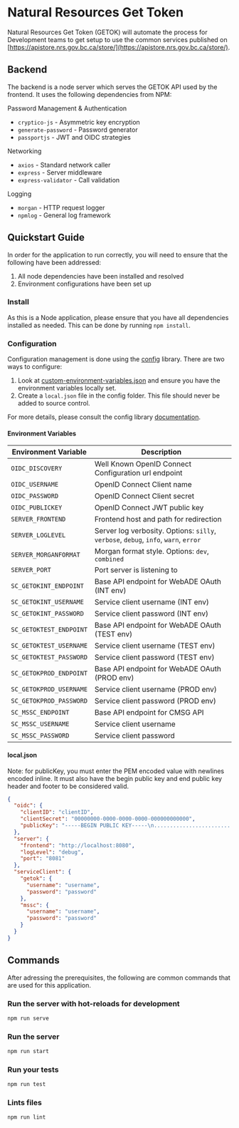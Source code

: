 # Natural Resources Get Token

Natural Resources Get Token (GETOK) will automate the process for Development teams to get setup to use the common services published on [https://apistore.nrs.gov.bc.ca/store/](https://apistore.nrs.gov.bc.ca/store/).

## Backend

The backend is a node server which serves the GETOK API used by the frontend. It uses the following dependencies from NPM:

Password Management & Authentication

* `cryptico-js` - Asymmetric key encryption
* `generate-password` - Password generator
* `passportjs` - JWT and OIDC strategies

Networking

* `axios` - Standard network caller
* `express` - Server middleware
* `express-validator` - Call validation

Logging

* `morgan` - HTTP request logger
* `npmlog` - General log framework

## Quickstart Guide

In order for the application to run correctly, you will need to ensure that the following have been addressed:

1. All node dependencies have been installed and resolved
2. Environment configurations have been set up

### Install

As this is a Node application, please ensure that you have all dependencies installed as needed. This can be done by running `npm install`.

### Configuration

Configuration management is done using the [config](https://www.npmjs.com/package/config) library. There are two ways to configure:

1. Look at [custom-environment-variables.json](/backend/config/custom-environment-variables.json) and ensure you have the environment variables locally set.
2. Create a `local.json` file in the config folder. This file should never be added to source control.

For more details, please consult the config library [documentation](https://github.com/lorenwest/node-config/wiki/Configuration-Files).

#### Environment Variables

| Environment Variable | Description |
| --- | --- |
| `OIDC_DISCOVERY` | Well Known OpenID Connect Configuration url endpoint |
| `OIDC_USERNAME` | OpenID Connect Client name |
| `OIDC_PASSWORD` | OpenID Connect Client secret |
| `OIDC_PUBLICKEY` | OpenID Connect JWT public key |
| `SERVER_FRONTEND` | Frontend host and path for redirection |
| `SERVER_LOGLEVEL` | Server log verbosity. Options: `silly`, `verbose`, `debug`, `info`, `warn`, `error` |
| `SERVER_MORGANFORMAT` | Morgan format style. Options: `dev`, `combined` |
| `SERVER_PORT` | Port server is listening to |
| `SC_GETOKINT_ENDPOINT` | Base API endpoint for WebADE OAuth (INT env) |
| `SC_GETOKINT_USERNAME` | Service client username (INT env) |
| `SC_GETOKINT_PASSWORD` | Service client password (INT env) |
| `SC_GETOKTEST_ENDPOINT` | Base API endpoint for WebADE OAuth (TEST env) |
| `SC_GETOKTEST_USERNAME` | Service client username (TEST env) |
| `SC_GETOKTEST_PASSWORD` | Service client password (TEST env) |
| `SC_GETOKPROD_ENDPOINT` | Base API endpoint for WebADE OAuth (PROD env) |
| `SC_GETOKPROD_USERNAME` | Service client username (PROD env) |
| `SC_GETOKPROD_PASSWORD` | Service client password (PROD env) |
| `SC_MSSC_ENDPOINT` | Base API endpoint for CMSG API |
| `SC_MSSC_USERNAME` | Service client username |
| `SC_MSSC_PASSWORD` | Service client password |

#### local.json

Note: for publicKey, you must enter the PEM encoded value with newlines encoded inline. It must also have the begin public key and end public key header and footer to be considered valid.

```json
{
  "oidc": {
    "clientID": "clientID",
    "clientSecret": "00000000-0000-0000-0000-000000000000",
    "publicKey": "-----BEGIN PUBLIC KEY-----\n................................................................\n................................................................\n................................................................\n................................................................\n................................................................\n................................................................\n........\n-----END PUBLIC KEY-----"
  },
  "server": {
    "frontend": "http://localhost:8080",
    "logLevel": "debug",
    "port": "8081"
  },
  "serviceClient": {
    "getok": {
      "username": "username",
      "password": "password"
    },
    "mssc": {
      "username": "username",
      "password": "password"
    }
  }
}
```

## Commands

After adressing the prerequisites, the following are common commands that are used for this application.

### Run the server with hot-reloads for development

``` sh
npm run serve
```

### Run the server

``` sh
npm run start
```

### Run your tests

``` sh
npm run test
```

### Lints files

``` sh
npm run lint
```

